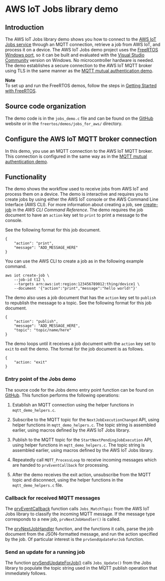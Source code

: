 # AWS IoT Jobs library demo<a name="freertos-jobs-demo"></a>

## Introduction<a name="freertos-jobs-demo-introduction"></a>

The AWS IoT Jobs library demo shows you how to connect to the [AWS IoT Jobs service](https://docs.aws.amazon.com/iot/latest/developerguide/iot-jobs.html) through an MQTT connection, retrieve a job from AWS IoT, and process it on a device\. The AWS IoT Jobs demo project uses the [ FreeRTOS Windows port](https://www.freertos.org/FreeRTOS-Windows-Simulator-Emulator-for-Visual-Studio-and-Eclipse-MingW.html), so it can be built and evaluated with the [Visual Studio Community](https://visualstudio.microsoft.com/vs/community/) version on Windows\. No microcontroller hardware is needed\. The demo establishes a secure connection to the AWS IoT MQTT broker using TLS in the same manner as the [MQTT mutual authentication demo](https://freertos.org/mqtt/mutual-authentication-mqtt-example.html)\.

**Note**  
To set up and run the FreeRTOS demos, follow the steps in [Getting Started with FreeRTOS](freertos-getting-started.md)\.

## Source code organization<a name="freertos-jobs-demo-source-code-org"></a>

The demo code is in the `jobs_demo.c` file and can be found on the [GitHub](https://github.com/aws/amazon-freertos/blob/master/demos/jobs_for_aws/jobs_demo.c) website or in the `freertos/demos/jobs_for_aws/` directory\.

## Configure the AWS IoT MQTT broker connection<a name="freertos-jobs-demo-configure-mqtt-broker"></a>

In this demo, you use an MQTT connection to the AWS IoT MQTT broker\. This connection is configured in the same way as in the [MQTT mutual authentication demo](https://freertos.org/mqtt/mutual-authentication-mqtt-example.html#configuration)\.

## Functionality<a name="freertos-jobs-demo-functionality"></a>

The demo shows the workflow used to receive jobs from AWS IoT and process them on a device\. The demo is interactive and requires you to create jobs by using either the AWS IoT console or the AWS Command Line Interface \(AWS CLI\)\. For more information about creating a job, see [create\-job](https://docs.aws.amazon.com/cli/latest/reference/iot/create-job.html) in the *AWS CLI Command Reference*\. The demo requires the job document to have an `action` key set to `print` to print a message to the console\.

See the following format for this job document\.

```
{
    "action": "print",
    "message": "ADD_MESSAGE_HERE"
}
```

You can use the AWS CLI to create a job as in the following example command\.

```
aws iot create-job \
    --job-id t12 \
    --targets arn:aws:iot:region:123456789012:thing/device1 \
    --document '{"action":"print","message":"hello world!"}'
```

The demo also uses a job document that has the `action` key set to `publish` to republish the message to a topic\. See the following format for this job document\.

```
{
    "action": "publish",
    "message": "ADD_MESSAGE_HERE",
    "topic": "topic/name/here"
}
```

The demo loops until it receives a job document with the `action` key set to `exit` to exit the demo\. The format for the job document is as follows\.

```
{
    "action: "exit"
}
```

### Entry point of the Jobs demo<a name="freertos-jobs-demo-functionality-entry-point"></a>

The source code for the Jobs demo entry point function can be found on [ GitHub](https://github.com/aws/amazon-freertos/blob/master/demos/jobs_for_aws/jobs_demo.c#L717-L911)\. This function performs the following operations:

1. Establish an MQTT connection using the helper functions in `mqtt_demo_helpers.c`\.

1. Subscribe to the MQTT topic for the `NextJobExecutionChanged` API, using helper functions in `mqtt_demo_helpers.c`\. The topic string is assembled earlier, using macros defined by the AWS IoT Jobs library\.

1. Publish to the MQTT topic for the `StartNextPendingJobExecution` API, using helper functions in `mqtt_demo_helpers.c`\. The topic string is assembled earlier, using macros defined by the AWS IoT Jobs library\.

1. Repeatedly call `MQTT_ProcessLoop` to receive incoming messages which are handed to `prvEventCallback` for processing\.

1. After the demo receives the exit action, unsubscribe from the MQTT topic and disconnect, using the helper functions in the `mqtt_demo_helpers.c` file\.

### Callback for received MQTT messages<a name="freertos-jobs-demo-functionality-callback"></a>

The [ prvEventCallback](https://github.com/aws/amazon-freertos/blob/master/demos/jobs_for_aws/jobs_demo.c#L618-L713) function calls `Jobs_MatchTopic` from the AWS IoT Jobs library to classify the incoming MQTT message\. If the message type corresponds to a new job, `prvNextJobHandler()` is called\.

The [ prvNextJobHandler](https://github.com/aws/amazon-freertos/blob/master/demos/jobs_for_aws/jobs_demo.c#L576-L614) function, and the functions it calls, parse the job document from the JSON\-formatted message, and run the action specified by the job\. Of particular interest is the `prvSendUpdateForJob` function\.

### Send an update for a running job<a name="freertos-jobs-demo-functionality-send-update"></a>

The function [ prvSendUpdateForJob\(\)](https://github.com/aws/amazon-freertos/blob/master/demos/jobs_for_aws/jobs_demo.c#L396-L440) calls `Jobs_Update()` from the Jobs library to populate the topic string used in the MQTT publish operation that immediately follows\.